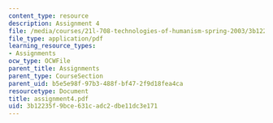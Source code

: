 ```yaml
---
content_type: resource
description: Assignment 4
file: /media/courses/21l-708-technologies-of-humanism-spring-2003/3b12235f9bce631cadc2dbe11dc3e171_assignment4.pdf
file_type: application/pdf
learning_resource_types:
- Assignments
ocw_type: OCWFile
parent_title: Assignments
parent_type: CourseSection
parent_uid: b5e5e98f-97b3-488f-bf47-2f9d18fea4ca
resourcetype: Document
title: assignment4.pdf
uid: 3b12235f-9bce-631c-adc2-dbe11dc3e171
---
```

